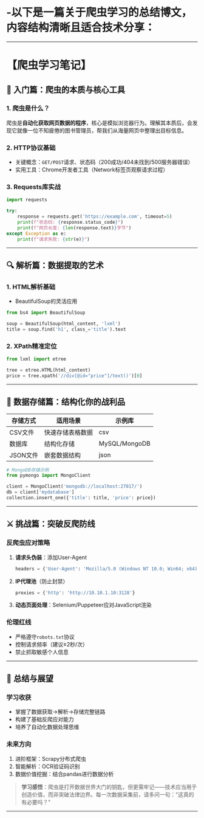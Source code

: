 # -以下是一篇关于爬虫学习的总结博文，内容结构清晰且适合技术分享：

---

# 【爬虫学习笔记】

## 📖 入门篇：爬虫的本质与核心工具
### 1. 爬虫是什么？
爬虫是**自动化获取网页数据的程序**，核心是模拟浏览器行为。理解其本质后，会发现它就像一位不知疲倦的图书管理员，帮我们从海量网页中整理出目标信息。

### 2. HTTP协议基础
- 关键概念：`GET/POST`请求、状态码（200成功/404未找到/500服务器错误）
- 实用工具：Chrome开发者工具（Network标签页观察请求过程）

### 3. Requests库实战
```python
import requests

try:
    response = requests.get('https://example.com', timeout=5)
    print(f"状态码: {response.status_code}")
    print(f"网页长度: {len(response.text)}字节")
except Exception as e:
    print(f"请求失败: {str(e)}")
```

---

## 🔍 解析篇：数据提取的艺术
### 1. HTML解析基础
- BeautifulSoup的灵活应用
```python
from bs4 import BeautifulSoup

soup = BeautifulSoup(html_content, 'lxml')
title = soup.find('h1', class_='title').text
```

### 2. XPath精准定位
```python
from lxml import etree

tree = etree.HTML(html_content)
price = tree.xpath('//div[@id="price"]/text()')[0]
```

---

## 💾 数据存储篇：结构化你的战利品
| 存储方式 | 适用场景 | 示例库 |
|---------|----------|--------|
| CSV文件 | 快速存储表格数据 | csv |
| 数据库 | 结构化存储 | MySQL/MongoDB |
| JSON文件 | 嵌套数据结构 | json |

```python
# MongoDB存储示例
from pymongo import MongoClient

client = MongoClient('mongodb://localhost:27017/')
db = client['mydatabase']
collection.insert_one({'title': title, 'price': price})
```

---

## ⚔️ 挑战篇：突破反爬防线
### 反爬虫应对策略
1. **请求头伪装**：添加User-Agent
   ```python
   headers = {'User-Agent': 'Mozilla/5.0 (Windows NT 10.0; Win64; x64) AppleWebKit...'}
   ```
2. **IP代理池**（防止封禁）
   ```python
   proxies = {'http': 'http://10.10.1.10:3128'}
   ```
3. **动态页面处理**：Selenium/Puppeteer应对JavaScript渲染

### 伦理红线
- 严格遵守`robots.txt`协议
- 控制请求频率（建议≥2秒/次）
- 禁止抓取敏感个人信息

---

## 🚀 总结与展望
### 学习收获
- 掌握了数据获取→解析→存储完整链路
- 构建了基础反爬应对能力
- 培养了自动化数据处理思维

### 未来方向
1. 进阶框架：Scrapy分布式爬虫
2. 智能解析：OCR验证码识别
3. 数据价值挖掘：结合pandas进行数据分析

> **学习感悟**：爬虫是打开数据世界大门的钥匙，但更需牢记——技术应当用于创造价值，而非突破法律边界。每一次数据采集前，请多问一句："这真的有必要吗？"

---


